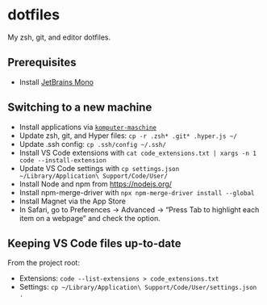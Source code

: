 # dotfiles

My zsh, git, and editor dotfiles.


## Prerequisites

- Install [JetBrains Mono](https://www.jetbrains.com/lp/mono/)


## Switching to a new machine

- Install applications via [`komputer-maschine`](https://github.com/heldinz/komputer-maschine)
- Update zsh, git, and Hyper files: `cp -r .zsh* .git* .hyper.js ~/`
- Update .ssh config: `cp .ssh/config ~/.ssh/`
- Install VS Code extensions with `cat code_extensions.txt | xargs -n 1 code --install-extension`
- Update VS Code settings with `cp settings.json ~/Library/Application\ Support/Code/User/`
- Install Node and npm from https://nodejs.org/
- Install npm-merge-driver with `npx npm-merge-driver install --global`
- Install Magnet via the App Store
- In Safari, go to Preferences → Advanced → “Press Tab to highlight each item on a webpage” and check the option.


## Keeping VS Code files up-to-date

From the project root:
- Extensions: `code --list-extensions > code_extensions.txt`
- Settings: `cp ~/Library/Application\ Support/Code/User/settings.json .`
